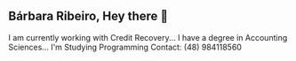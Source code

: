 ## Bárbara Ribeiro, Hey there 👋

I am currently working with Credit Recovery...
I have a degree in Accounting Sciences...
I'm Studying Programming
Contact: (48) 984118560
